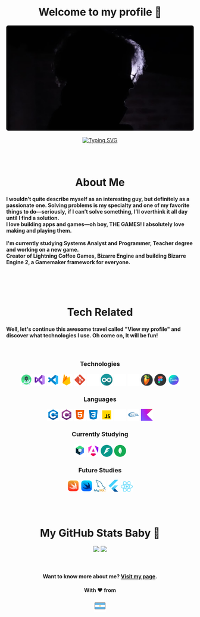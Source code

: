 <div align="center">
  <div>
    <h1>Welcome to my profile 👋</h1>
    <img src="./assets/background_alt.png" width=512px height=auto alt="Bruno Photo">
    
  [![Typing SVG](https://readme-typing-svg.demolab.com?font=Tektur&pause=1000&color=F7F7F7&center=true&vCenter=true&random=true&width=435&lines=Thinking+Different;Game+Development;Making+In-House+Tools;Mobile+Dev;UX+%2F+UI)](https://git.io/typing-svg)
  </div>

  <br>
  <br>

  <!-- About Me -->
  <h1>About Me</h1>
  <div align="left">
    <h4>I wouldn’t quite describe myself as an interesting guy, but definitely as a passionate one. Solving problems is my specialty and one of my favorite things to do—seriously, if I can’t solve something, I’ll overthink it all day until I find a solution.<br>I love building apps and games—oh boy, THE GAMES! I absolutely love making and playing them.<br><br>I'm currently studying Systems Analyst and Programmer, Teacher degree and working on a new game.<br>Creator of Lightning Coffee Games, Bizarre Engine and building Bizarre Engine 2, a Gamemaker framework for everyone.</br>
  </div>

  <br>
  <br>
  <br>

  <!-- Tech -->
  <h1>Tech Related</h1>
  <div align="left">
    <h4>Well, let's continue this awesome travel called "View my profile" and discover what technologies I use. Oh come on, It will be fun!</h4>
    <br>
    <div align="center">
      <h3>Technologies</h3>
      <img src="./assets/tech/androidstudio.png" width=32px height=auto title="Android Studio" alt="GitHub logo">
      <img src="./assets/tech/vs2019.png" width=32px height=auto title="Visual Studio 2019" alt="Visual Studio 2019 logo">
      <img src="./assets/tech/vsc.png" width=32px height=auto title="Visual Studio Code" alt="Visual Studio Code logo">
      <img src="./assets/tech/firebase.png" width=32px height=auto title="Firebase" alt="Firebase logo">
      <img src="./assets/tech/git.png" width=32px height=auto title="Git" alt="Git logo">
      <img src="./assets/tech/github.png" width=32px height=auto title="GitHub" alt="GitHub logo">
      <img src="./assets/tech/arduino.png" width=32px height=auto title="Arduino" alt="Arduino logo">
      <img src="./assets/tech/gamemaker.png" width=32px height=auto title="Gamemaker" alt="Gamemaker logo">
      <img src="./assets/tech/unrealengine4.png" width=32px height=auto title="Unreal Engine 4" alt="Unreal Engine 4 logo">
      <img src="./assets/tech/flstudio.png" width=32px height=auto title="FL Studio" alt="FL Studio logo">
      <img src="./assets/tech/figma.png" width=32px height=auto title="Figma" alt="Figma logo">
      <img src="./assets/tech/canva.png" width=32px height=auto title="Canva" alt="Canva logo">
      <br>
      <h3>Languages</h3>
      <img src="./assets/lang/cpp.png" width=32px height=auto title="C++" alt="C++ logo">
      <img src="./assets/lang/csharp.png" width=32px height=auto title="C#" alt="C# logo">
      <img src="./assets/lang/html.png" width=32px height=auto title="HTML5" alt="HTML5 logo">
      <img src="./assets/lang/css.png" width=32px height=auto title="CSS3" alt="CSS3 logo">
      <img src="./assets/lang/javascript.png" width=32px height=auto title="JavaScript" alt="JavaScript logo">
      <img src="./assets/lang/gml.png" width=32px height=auto title="GML" alt="GML logo">
      <img src="./assets/lang/glsl.png" width=32px height=auto title="GLSL" alt="GLSL logo">
      <img src="./assets/lang/kotlin.png" width=32px height=auto title="Kotlin" alt="Kotlin logo">
      <br>
      <h3>Currently Studying</h3>
      <img src="./assets/tech/jetpackcompose.png" width=32px height=auto title="Jetpack Compose" alt="Jetpack Compose logo">
      <img src="./assets/tech/angular.png" width=32px height=auto title="Angular" alt="Angular logo">
      <img src="./assets/tech/fastapi.png" width=32px height=auto title="FastAPI" alt="FastAPI logo">
      <img src="./assets/tech/mongodb.png" width=32px height=auto title="MongoDB" alt="MongoDB logo">
      <br>
      <h3>Future Studies</h3>
      <img src="./assets/lang/swift.png" width=32px height=auto title="Swift" alt="Swift logo">
      <img src="./assets/tech/swiftui.png" width=32px height=auto title="SwiftUI" alt="SwiftUI logo">
      <img src="./assets/tech/mysql.png" width=32px height=auto title="MySQL" alt="MySQL logo">
      <img src="./assets/tech/flutter.png" width=32px height=auto title="Flutter" alt="Flutter logo">
      <img src="./assets/tech/react.png" width=32px height=auto title="React" alt="React logo">
    </div>
  </div>

  <br>
  <br>
  <br>

  <!-- Git Stats -->
  <div>
    <h1>My GitHub Stats Baby 💋</h1>
    <a href="https://github.com/BRUNOO1545" style="text-decoration: none">
      <img height="180em" src="https://github-readme-stats.vercel.app/api?username=BRUNOO1545&show_icons=true&theme=radical&include_all_commits=true&count_private=true"/>
      <img height="180em" src="https://github-readme-stats.vercel.app/api/top-langs/?username=BRUNOO1545&show_icons=true&theme=radical&layout=compact&langs_count=6&count_private=true"/>
    </a>
  </div>

  <br>
  <br>

  <!-- End -->
  <div>
    <h4>Want to know more about me? <a href="https://brunoo1545.github.io">Visit my page</a>.</h4>
    <h4>With ❤ from</h4>
    <img src="./assets/argentina_emoji.png" width=32px height=auto alt="Argentina Flag">
  </div>
</div>
